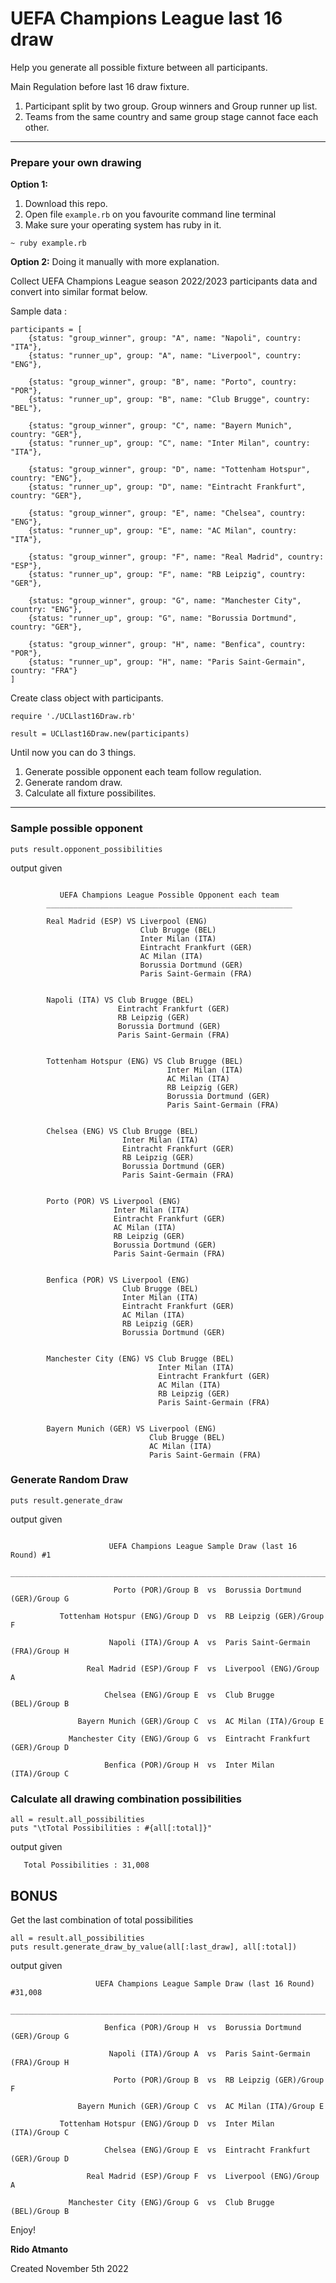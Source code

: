 # UEFA Champions League last 16 draw
Help you generate all possible fixture between all participants.

Main Regulation before last 16 draw fixture.
1. Participant split by two group. Group winners and Group runner up list.
2. Teams from the same country and same group stage cannot face each other.

***

### Prepare your own drawing

**Option 1:**
1. Download this repo.
2. Open file `example.rb` on you favourite command line terminal
3. Make sure your operating system has ruby in it.
```
~ ruby example.rb
```

**Option 2:**
Doing it manually with more explanation.

Collect UEFA Champions League season 2022/2023 participants data and convert into similar format below.

Sample data :
```
participants = [
	{status: "group_winner", group: "A", name: "Napoli", country: "ITA"},
	{status: "runner_up", group: "A", name: "Liverpool", country: "ENG"},
	
	{status: "group_winner", group: "B", name: "Porto", country: "POR"},
	{status: "runner_up", group: "B", name: "Club Brugge", country: "BEL"},

	{status: "group_winner", group: "C", name: "Bayern Munich", country: "GER"},
	{status: "runner_up", group: "C", name: "Inter Milan", country: "ITA"},

	{status: "group_winner", group: "D", name: "Tottenham Hotspur", country: "ENG"},
	{status: "runner_up", group: "D", name: "Eintracht Frankfurt", country: "GER"},

	{status: "group_winner", group: "E", name: "Chelsea", country: "ENG"},
	{status: "runner_up", group: "E", name: "AC Milan", country: "ITA"},

	{status: "group_winner", group: "F", name: "Real Madrid", country: "ESP"},
	{status: "runner_up", group: "F", name: "RB Leipzig", country: "GER"},

	{status: "group_winner", group: "G", name: "Manchester City", country: "ENG"},
	{status: "runner_up", group: "G", name: "Borussia Dortmund", country: "GER"},

	{status: "group_winner", group: "H", name: "Benfica", country: "POR"},
	{status: "runner_up", group: "H", name: "Paris Saint-Germain", country: "FRA"}
]
```

Create class object with participants.
```
require './UCLlast16Draw.rb'

result = UCLlast16Draw.new(participants)
```

Until now you can do 3 things.
1. Generate possible opponent each team follow regulation.
2. Generate random draw.
3. Calculate all fixture possibilites.

***

### Sample possible opponent

```
puts result.opponent_possibilities
```
output given 
```

           UEFA Champions League Possible Opponent each team
        _______________________________________________________

        Real Madrid (ESP) VS Liverpool (ENG)
                             Club Brugge (BEL)
                             Inter Milan (ITA)
                             Eintracht Frankfurt (GER)
                             AC Milan (ITA)
                             Borussia Dortmund (GER)
                             Paris Saint-Germain (FRA)


        Napoli (ITA) VS Club Brugge (BEL)
                        Eintracht Frankfurt (GER)
                        RB Leipzig (GER)
                        Borussia Dortmund (GER)
                        Paris Saint-Germain (FRA)


        Tottenham Hotspur (ENG) VS Club Brugge (BEL)
                                   Inter Milan (ITA)
                                   AC Milan (ITA)
                                   RB Leipzig (GER)
                                   Borussia Dortmund (GER)
                                   Paris Saint-Germain (FRA)


        Chelsea (ENG) VS Club Brugge (BEL)
                         Inter Milan (ITA)
                         Eintracht Frankfurt (GER)
                         RB Leipzig (GER)
                         Borussia Dortmund (GER)
                         Paris Saint-Germain (FRA)


        Porto (POR) VS Liverpool (ENG)
                       Inter Milan (ITA)
                       Eintracht Frankfurt (GER)
                       AC Milan (ITA)
                       RB Leipzig (GER)
                       Borussia Dortmund (GER)
                       Paris Saint-Germain (FRA)


        Benfica (POR) VS Liverpool (ENG)
                         Club Brugge (BEL)
                         Inter Milan (ITA)
                         Eintracht Frankfurt (GER)
                         AC Milan (ITA)
                         RB Leipzig (GER)
                         Borussia Dortmund (GER)


        Manchester City (ENG) VS Club Brugge (BEL)
                                 Inter Milan (ITA)
                                 Eintracht Frankfurt (GER)
                                 AC Milan (ITA)
                                 RB Leipzig (GER)
                                 Paris Saint-Germain (FRA)


        Bayern Munich (GER) VS Liverpool (ENG)
                               Club Brugge (BEL)
                               AC Milan (ITA)
                               Paris Saint-Germain (FRA)
```

### Generate Random Draw

```
puts result.generate_draw
```
output given 
```

                      UEFA Champions League Sample Draw (last 16 Round) #1
        ________________________________________________________________________________

                       Porto (POR)/Group B  vs  Borussia Dortmund (GER)/Group G

           Tottenham Hotspur (ENG)/Group D  vs  RB Leipzig (GER)/Group F

                      Napoli (ITA)/Group A  vs  Paris Saint-Germain (FRA)/Group H

                 Real Madrid (ESP)/Group F  vs  Liverpool (ENG)/Group A

                     Chelsea (ENG)/Group E  vs  Club Brugge (BEL)/Group B

               Bayern Munich (GER)/Group C  vs  AC Milan (ITA)/Group E

             Manchester City (ENG)/Group G  vs  Eintracht Frankfurt (GER)/Group D

                     Benfica (POR)/Group H  vs  Inter Milan (ITA)/Group C
```

### Calculate all drawing combination possibilities

```
all = result.all_possibilities
puts "\tTotal Possibilities : #{all[:total]}"
```
output given 
```
   Total Possibilities : 31,008
```

## BONUS

Get the last combination of total possibilities
```
all = result.all_possibilities
puts result.generate_draw_by_value(all[:last_draw], all[:total])
```
output given 
```
                   UEFA Champions League Sample Draw (last 16 Round) #31,008
        ________________________________________________________________________________

                     Benfica (POR)/Group H  vs  Borussia Dortmund (GER)/Group G

                      Napoli (ITA)/Group A  vs  Paris Saint-Germain (FRA)/Group H

                       Porto (POR)/Group B  vs  RB Leipzig (GER)/Group F

               Bayern Munich (GER)/Group C  vs  AC Milan (ITA)/Group E

           Tottenham Hotspur (ENG)/Group D  vs  Inter Milan (ITA)/Group C

                     Chelsea (ENG)/Group E  vs  Eintracht Frankfurt (GER)/Group D

                 Real Madrid (ESP)/Group F  vs  Liverpool (ENG)/Group A

             Manchester City (ENG)/Group G  vs  Club Brugge (BEL)/Group B
``` 

Enjoy!

**Rido Atmanto**

Created November 5th 2022
